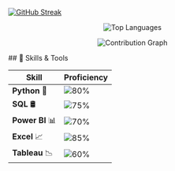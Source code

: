 [![GitHub Streak](https://streak-stats.demolab.com/?user=ChaitanyaPanicker98&theme=maroongold&disable_animations=false&card_width=600)](https://git.io/streak-stats)
<p align="center">
  <img src="https://github-readme-stats.vercel.app/api/top-langs/?username=chaitanyapanicker&layout=compact&theme=tokyonight" alt="Top Languages" />
</p>

<p align="center">
  <img src="https://github-readme-activity-graph.cyclic.app/graph?username=chaitanyapanicker&theme=react-dark" alt="Contribution Graph" />
</p>
## 🧠 Skills & Tools

| Skill         | Proficiency |
|---------------|-------------|
| **Python** 🐍         | ![80%](https://progress-bar.dev/80/?width=150&title=Advanced) |
| **SQL** 🛢️           | ![75%](https://progress-bar.dev/75/?width=150&title=Proficient) |
| **Power BI** 📊       | ![70%](https://progress-bar.dev/70/?width=150&title=Intermediate) |
| **Excel** 📈          | ![85%](https://progress-bar.dev/85/?width=150&title=Advanced) |
| **Tableau** 📉        | ![60%](https://progress-bar.dev/60/?width=150&title=Learning) |
